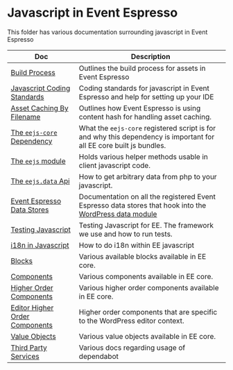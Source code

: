 # Javascript in Event Espresso

This folder has various documentation surrounding javascript in Event Espresso

| Doc | Description |
|-----| ----------- |
| [Build Process](./build-process.md) | Outlines the build process for assets in Event Espresso
| [Javascript Coding Standards](./javascript-coding-standards.md) | Coding standards for javascript in Event Espresso and help for setting up your IDE |
| [Asset Caching By Filename](./asset-caching-by-filename.md) | Outlines how Event Espresso is using content hash for handling asset caching.
| [The `eejs-core` Dependency](./eejs-core-dependency.md) | What the `eejs-core` registered script is for and why this dependency is important for all EE core built js bundles.
| [The `eejs` module](./eejs/README.md) | Holds various helper methods usable in client javascript code. |
| [The `eejs.data` Api](./eejs-data-api.md) | How to get arbitrary data from php to your javascript.|
| [Event Espresso Data Stores](./data/README.md)     |   Documentation on all the registered Event Espresso data stores that hook into the [WordPress data module](https://github.com/WordPress/gutenberg/tree/master/packages/data)          |
| [Testing Javascript](./testing-javascript.md) | Testing Javascript for EE.  The framework we use and how to run tests.
| [i18n in Javascript](./javascript-i18n.md) | How to do i18n within EE javascript |
| [Blocks](./blocks/README.md) | Various available blocks available in EE core. |
| [Components](./components/README.md) | Various components available in EE core. |
| [Higher Order Components](./higher-order-components/README.md) | Various higher order components available in EE core. |
|[Editor Higher Order Components](./editor-higher-order-components/README.md)     | Higher order components that are specific to the WordPress editor context.             |
| [Value Objects](./value-objects/README.md) | Various value objects available in EE core. |
| [Third Party Services](./third-party-services/README.md)     | Various docs regarding usage of dependabot             |